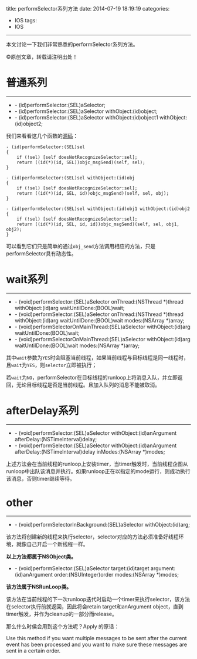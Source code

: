 title: performSelector系列方法
date: 2014-07-19 18:19:19
categories:
- IOS
tags:
- IOS
---

本文讨论一下我们非常熟悉的performSelector系列方法。
<!--more-->
©原创文章，转载请注明出处！

# 普通系列
_________________________
+ \- (id)performSelector:(SEL)aSelector;
+ \- (id)performSelector:(SEL)aSelector withObject:(id)object;
+ \- (id)performSelector:(SEL)aSelector withObject:(id)object1 withObject:(id)object2;

我们来看看这几个函数的[源码](http://www.opensource.apple.com/tarballs/objc4/)：

```
- (id)performSelector:(SEL)sel 
{
    if (!sel) [self doesNotRecognizeSelector:sel];
    return ((id(*)(id, SEL))objc_msgSend)(self, sel);
}

- (id)performSelector:(SEL)sel withObject:(id)obj 
{
    if (!sel) [self doesNotRecognizeSelector:sel];
    return ((id(*)(id, SEL, id))objc_msgSend)(self, sel, obj);
}

- (id)performSelector:(SEL)sel withObject:(id)obj1 withObject:(id)obj2 
{
    if (!sel) [self doesNotRecognizeSelector:sel];
    return ((id(*)(id, SEL, id, id))objc_msgSend)(self, sel, obj1, obj2);
}

```

可以看到它们只是简单的通过`obj_send`方法调用相应的方法，只是performSelector具有动态性。

# wait系列
_______________________
+ \- (void)performSelector:(SEL)aSelector onThread:(NSThread *)thread withObject:(id)arg waitUntilDone:(BOOL)wait;
+ \- (void)performSelector:(SEL)aSelector onThread:(NSThread \*)thread withObject:(id)arg waitUntilDone:(BOOL)wait modes:(NSArray \*)array;
+ \- (void)performSelectorOnMainThread:(SEL)aSelector withObject:(id)arg waitUntilDone:(BOOL)wait;
+ \- (void)performSelectorOnMainThread:(SEL)aSelector withObject:(id)arg waitUntilDone:(BOOL)wait modes:(NSArray *)array;

其中`wait`参数为`YES`时会阻塞当前线程，如果当前线程与目标线程是同一线程时，且`wait`为`YES`，则`selector`立即被执行；

若`wait`为`NO`，performSelector在目标线程的runloop上将消息入队，并立即返回，无论目标线程是否是当前线程。且加入队列的消息不能被取消。

# afterDelay系列
________________________
+ \- (void)performSelector:(SEL)aSelector withObject:(id)anArgument afterDelay:(NSTimeInterval)delay;
+ \- (void)performSelector:(SEL)aSelector withObject:(id)anArgument afterDelay:(NSTimeInterval)delay inModes:(NSArray *)modes;

上述方法会在当前线程的runloop上安装timer，当timer触发时，当前线程企图从runloop中出队该消息并执行。如果runloop正在以指定的mode运行，则成功执行该消息，否则timer继续等待。

# other
________________________
+ \- (void)performSelectorInBackground:(SEL)aSelector withObject:(id)arg;

该方法将创建新的线程来执行selector，selector对应的方法必须准备好线程环境，就像自己开启一个新线程一样。

**以上方法都属于NSObject类。**


+ \- (void)performSelector:(SEL)aSelector target:(id)target argument:(id)anArgument order:(NSUInteger)order modes:(NSArray *)modes;

**该方法属于NSRunLoop类。**

该方法在当前线程的下一次runloop迭代时启动一个timer来执行selector，该方法在selector执行前就返回，因此将会retain target和anArgument object，直到timer触发，并作为cleanup的一部分而release。

那么什么时侯会用到这个方法呢？Apply 的原话：

Use this method if you want multiple messages to be sent after the current event has been processed and you want to make sure these messages are sent in a certain order.
